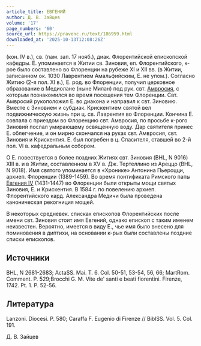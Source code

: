 ```yaml
---
article_title: ЕВГЕНИЙ
author: Д. В. Зайцев
volume: '17'
page_numbers: '60'
source_url: https://pravenc.ru/text/186959.html
downloaded_at: '2025-10-13T12:08:26Z'
---
```


(кон. IV в.), св. (пам. зап. 17 нояб.), диак. Флорентийской епископской кафедры. Е. упоминается в Житии св. Зиновия, еп. Флорентийского, к-рое было составлено во Флоренции на рубеже XI и XII вв. (в Житии, записанном ок. 1030 Лаврентием Амальфийским, Е. не упом.). Согласно Житию (2-я пол. XI в.), Е. род. во Флоренции, получил церковное образование в Медиолане (ныне Милан) под рук. свт. [Амвросия](https://pravenc.ru/text/АМВРОСИЙ.html), с которым познакомился во время посещения тем Флоренции. Свт. Амвросий рукоположил Е. во диакона и направил к свт. Зиновию. Вместе с Зиновием и субдиак. Крискентием святой вел подвижническую жизнь при ц. св. Лаврентия во Флоренции. Кончина Е. совпала с приездом во Флоренцию свт. Амвросия, по просьбе к-рого Зиновий послал умирающему освященную воду. Дар святителя принес Е. облегчение, и он мирно скончался на руках свт. Амвросия, свт. Зиновия и Крискентия. Е. был погребен в ц. Спасителя, ставшей во 2-й пол. VI в. кафедральным собором.

О Е. повествуется в более поздних Житиях свт. Зиновия (BHL, N 9016) XIII в. и в Житии, составленном в XV в. Дж. Тертеллино из Ареццо (BHL, N 9018). Имя святого упоминается в «Хронике» Антонина Пьероцци, архиеп. Флоренции (1389-1459). Во время понтификата Римского папы [Евгения IV](<https://pravenc.ru/text/Евгения IV.html>) (1431-1447) во Флоренции были открыты мощи святых Зиновия, Е. и Крискентия. В 1584 г. по повелению архиеп. Флорентийского кард. Александра Медичи была проведена каноническая рекогниция мощей.

В некоторых средневек. списках епископов Флорентийских после имени свт. Зиновия стоит имя Евгений, однако епископ с таким именем неизвестен. Вероятно, имеется в виду Е., чье имя было внесено для поминовения в диптихи, на основании к-рых были составлены поздние списки епископов.

## Источники

BHL, N 2681-2683; ActaSS. Mai. T. 6. Col. 50-51, 53-54, 56, 66; MartRom. Comment. P. 529;Brocchi G. M. Vite de' santi e beati fiorentini. Firenze, 1742. Pt. 1. P. 52-56.

## Литература

Lanzoni. Diocesi. P. 580; Caraffa F. Eugenio di Firenze // BiblSS. Vol. 5. Col. 191.

Д. В. Зайцев
